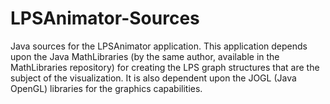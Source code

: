 # LPSAnimator-Sources
Java sources for the LPSAnimator application.
This application depends upon the Java MathLibraries (by the same author, available in the MathLibraries repository) 
for creating the LPS graph structures that are the subject of the visualization.
It is also dependent upon the JOGL (Java OpenGL) libraries for the graphics capabilities.
